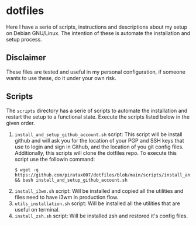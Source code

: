 # dotfiles
Here I have a serie of scripts, instructions and descriptions about my setup on Debian GNU/Linux. The intention of these
is automate the installation and setup process.

## Disclaimer
These files are tested and useful in my personal configuration, if someone wants to use these, do it under your own risk.

## Scripts
The `scripts` directory has a serie of scripts to automate the installation and restart the setup to a functional state.
Execute the scripts listed below in the given order.

1. `install_and_setup_github_account.sh` script: This script will be install github and will ask you for the location of
   your PGP and SSH keys that use to login and sign in Github, and the location of you git config files. Additionally,
   this scripts will clone the dotfiles repo. To execute this script use the followin command:
   ```
   $ wget -q https://github.com/piratax007/dotfiles/blob/main/scripts/install_and_setup_github_account.sh && bash install_and_setup_github_account.sh
   ```
2. `install_i3wm.sh` script: Will be installed and copied all the utilities and files need to have i3wm in production
   flow.
3. `utils_installation.sh` script: Will be installed all the utilities that are useful on terminal.
4. `install_zsh.sh` script: Will be installed zsh and restored it's config files.
